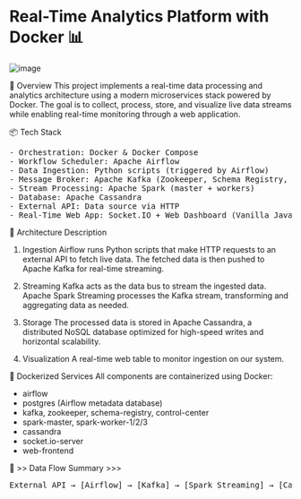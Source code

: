 # Real-Time Analytics Platform with Docker 📊
![image](https://github.com/user-attachments/assets/bba88205-0555-498c-93f7-58548f3cb1d2)

🚀 Overview
This project implements a real-time data processing and analytics architecture using a modern microservices stack powered by Docker. The goal is to collect, process, store, and visualize live data streams while enabling real-time monitoring through a web application.


📦 Tech Stack
<pre>
- Orchestration: Docker & Docker Compose
- Workflow Scheduler: Apache Airflow
- Data Ingestion: Python scripts (triggered by Airflow)
- Message Broker: Apache Kafka (Zookeeper, Schema Registry, Control Center)
- Stream Processing: Apache Spark (master + workers)
- Database: Apache Cassandra
- External API: Data source via HTTP
- Real-Time Web App: Socket.IO + Web Dashboard (Vanilla Java Script)
</pre>


📐 Architecture Description
1. Ingestion
Airflow runs Python scripts that make HTTP requests to an external API to fetch live data.
The fetched data is then pushed to Apache Kafka for real-time streaming.

2. Streaming
Kafka acts as the data bus to stream the ingested data.
Apache Spark Streaming processes the Kafka stream, transforming and aggregating data as needed.

3. Storage
The processed data is stored in Apache Cassandra, a distributed NoSQL database optimized for high-speed writes and horizontal scalability.

4. Visualization
A real-time web table to monitor ingestion on our system.

🐳 Dockerized Services
All components are containerized using Docker:
- airflow
- postgres (Airflow metadata database)
- kafka, zookeeper, schema-registry, control-center
- spark-master, spark-worker-1/2/3
- cassandra
- socket.io-server
- web-frontend


🔄 >> Data Flow Summary >>>
<pre>
External API → [Airflow] → [Kafka] → [Spark Streaming] → [Cassandra] → [Socket.IO] → Real-Time Dashboard
</pre>
